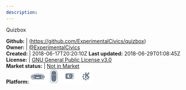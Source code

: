 ```yaml
---
description: 
---
```

Quizbox



**Github:** | (https://github.com/ExperimentalCivics/quizbox)  
**Owner:** | [@ExperimentalCivics](https://github.com/ExperimentalCivics)  
**Created:** | 2018-06-17T20:20:10Z  **Last updated:** 2018-06-29T01:08:45Z  
**License:** | [GNU General Public License v3.0](https://api.github.com/licenses/gpl-3.0)  
**Market status:** | [Not in Market](https://market.mycroft.ai/skill/)  
**Platform:**   ![](.gitbook/assets/mark-1-icon.png)  ![](.gitbook/assets/mark-2-icon.png)  ![](.gitbook/assets/picroft-icon.png)  ![](.gitbook/assets/kde.png)   
